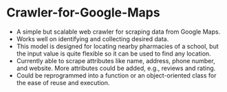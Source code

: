 # Crawler-for-Google-Maps

- A simple but scalable web crawler for scraping data from Google Maps.
- Works well on identifying and collecting desired data.
- This model is designed for locating nearby pharmacies of a school, but the input value is quite flexible so it can be used to find any location.
- Currently able to scrape attributes like name, address, phone number, and website. More attributes could be added, e.g., reviews and rating.
- Could be reprogrammed into a function or an object-oriented class for the ease of reuse and execution.
